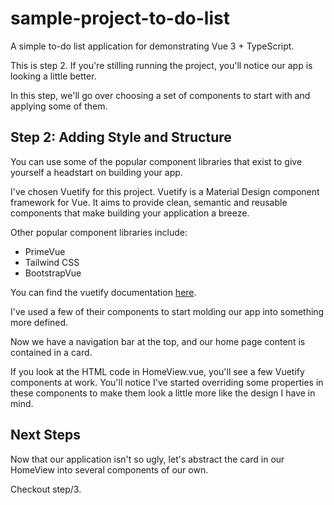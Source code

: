 # sample-project-to-do-list

A simple to-do list application for demonstrating Vue 3 + TypeScript.

This is step 2. If you're stilling running the project, you'll notice our app is looking a little better.

In this step, we'll go over choosing a set of components to start with and applying some of them.

## Step 2: Adding Style and Structure

You can use some of the popular component libraries that exist to give yourself a headstart on building your app.

I've chosen Vuetify for this project. Vuetify is a Material Design component framework for Vue. It aims to provide
clean, semantic and reusable components that make building your application a breeze.

Other popular component libraries include:

- PrimeVue
- Tailwind CSS
- BootstrapVue

You can find the vuetify documentation [here](https://vuetifyjs.com/en/).

I've used a few of their components to start molding our app into something more defined.

Now we have a navigation bar at the top, and our home page content is contained in a card.

If you look at the HTML code in HomeView.vue, you'll see a few Vuetify components at work. You'll notice I've started
overriding some properties in these components to make them look a little more like the design I have in mind.

## Next Steps

Now that our application isn't so ugly, let's abstract the card in our HomeView into several components of our own.

Checkout step/3.
